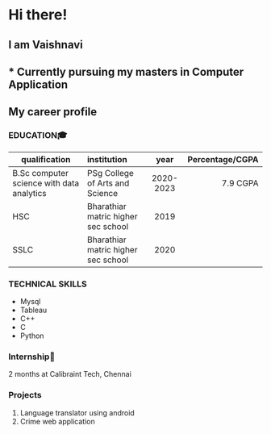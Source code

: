 # Hi there!
## I am Vaishnavi 
## * Currently pursuing my masters in Computer Application

## My career profile

### EDUCATION🎓


| qualification   | institution| year | Percentage/CGPA | 
| ---- |:-------------|:-------------:|-------------:|
|    B.Sc computer science with data analytics    | PSg College of Arts and Science      |  2020-2023| 7.9 CGPA
| HSC| Bharathiar matric higher sec school | 2019    
| SSLC| Bharathiar matric higher sec school | 2020

### TECHNICAL SKILLS
* Mysql
* Tableau
*  C++
*  C
*  Python

### Internship🏢
 2 months at Calibraint Tech, Chennai

### Projects
 1. Language translator using android
 2. Crime web application 
